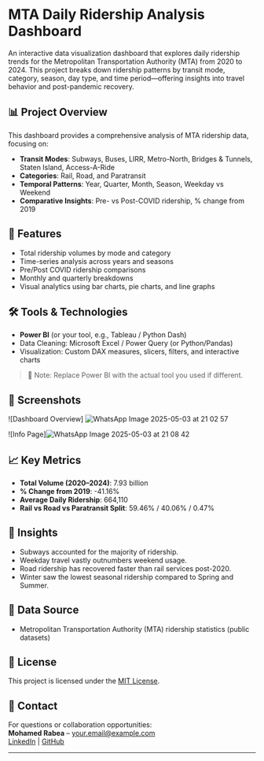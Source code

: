 # MTA Daily Ridership Analysis Dashboard

An interactive data visualization dashboard that explores daily ridership trends for the Metropolitan Transportation Authority (MTA) from 2020 to 2024. This project breaks down ridership patterns by transit mode, category, season, day type, and time period—offering insights into travel behavior and post-pandemic recovery.

## 📊 Project Overview

This dashboard provides a comprehensive analysis of MTA ridership data, focusing on:

- **Transit Modes**: Subways, Buses, LIRR, Metro-North, Bridges & Tunnels, Staten Island, Access-A-Ride
- **Categories**: Rail, Road, and Paratransit
- **Temporal Patterns**: Year, Quarter, Month, Season, Weekday vs Weekend
- **Comparative Insights**: Pre- vs Post-COVID ridership, % change from 2019

## 🚀 Features

- Total ridership volumes by mode and category
- Time-series analysis across years and seasons
- Pre/Post COVID ridership comparisons
- Monthly and quarterly breakdowns
- Visual analytics using bar charts, pie charts, and line graphs

## 🛠️ Tools & Technologies

- **Power BI** (or your tool, e.g., Tableau / Python Dash)
- Data Cleaning: Microsoft Excel / Power Query (or Python/Pandas)
- Visualization: Custom DAX measures, slicers, filters, and interactive charts

> 📌 Note: Replace Power BI with the actual tool you used if different.


## 📸 Screenshots

![Dashboard Overview] ![WhatsApp Image 2025-05-03 at 21 02 57](https://github.com/user-attachments/assets/a1759327-35f6-4c8d-9caa-7522da3aa61d)

![Info Page]![WhatsApp Image 2025-05-03 at 21 08 42](https://github.com/user-attachments/assets/72bada4e-a2ed-4501-a578-0199307cc5ec)


## 📈 Key Metrics

- **Total Volume (2020–2024)**: 7.93 billion
- **% Change from 2019**: -41.16%
- **Average Daily Ridership**: 664,110
- **Rail vs Road vs Paratransit Split**: 59.46% / 40.06% / 0.47%

## 📌 Insights

- Subways accounted for the majority of ridership.
- Weekday travel vastly outnumbers weekend usage.
- Road ridership has recovered faster than rail services post-2020.
- Winter saw the lowest seasonal ridership compared to Spring and Summer.

## 📅 Data Source

- Metropolitan Transportation Authority (MTA) ridership statistics (public datasets)

## 📃 License

This project is licensed under the [MIT License](LICENSE).

## 🤝 Contact

For questions or collaboration opportunities:  
**Mohamed Rabea** – [your.email@example.com](mailto:mhmdrby769@example.com)  
[LinkedIn](https://www.linkedin.com/in/mohamed-rabea-991373261/) | [GitHub](https://github.com/mohamedr456)

---



